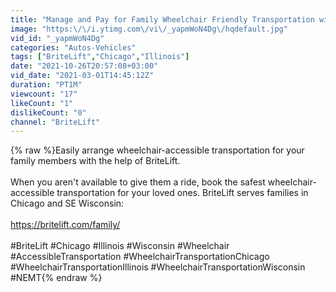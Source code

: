 ```yaml
---
title: "Manage and Pay for Family Wheelchair Friendly Transportation with BriteLift"
image: "https:\/\/i.ytimg.com\/vi\/_yapmWoN4Dg\/hqdefault.jpg"
vid_id: "_yapmWoN4Dg"
categories: "Autos-Vehicles"
tags: ["BriteLift","Chicago","Illinois"]
date: "2021-10-26T20:57:08+03:00"
vid_date: "2021-03-01T14:45:12Z"
duration: "PT1M"
viewcount: "17"
likeCount: "1"
dislikeCount: "0"
channel: "BriteLift"
---
```

{% raw %}Easily arrange wheelchair-accessible transportation for your family members with the help of BriteLift.<br /><br />When you aren't available to give them a ride, book the safest wheelchair-accessible transportation for your loved ones. BriteLift serves families in Chicago and SE Wisconsin:<br /><br /><a rel="nofollow" target="blank" href="https://britelift.com/family/">https://britelift.com/family/</a><br /><br />#BriteLift #Chicago #Illinois #Wisconsin #Wheelchair #AccessibleTransportation #WheelchairTransportationChicago #WheelchairTransportationIllinois #WheelchairTransportationWisconsin #NEMT{% endraw %}
